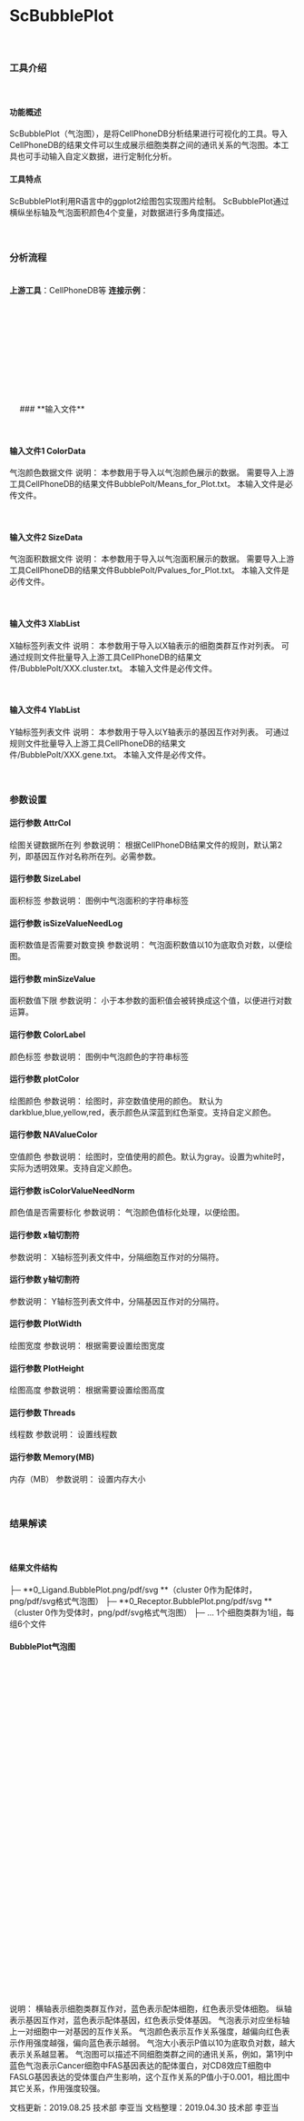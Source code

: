 # **﻿ScBubblePlot**

　 
### **工具介绍**

　  
#### **功能概述**

ScBubblePlot（气泡图），是将CellPhoneDB分析结果进行可视化的工具。导入CellPhoneDB的结果文件可以生成展示细胞类群之间的通讯关系的气泡图。本工具也可手动输入自定义数据，进行定制化分析。

#### **工具特点**

ScBubblePlot利用R语言中的ggplot2绘图包实现图片绘制。
ScBubblePlot通过横纵坐标轴及气泡面积颜色4个变量，对数据进行多角度描述。

　 
### **分析流程**

　  
**上游工具**：CellPhoneDB等
**连接示例**：
 

<div style="text-align:center">
<img data-src="1.png" height="175px" ></img>
</div>
　 
### **输入文件**

　  
#### **输入文件1 ColorData**
气泡颜色数据文件
说明：
本参数用于导入以气泡颜色展示的数据。
需要导入上游工具CellPhoneDB的结果文件BubblePolt/Means_for_Plot.txt。
本输入文件是必传文件。

　  
#### **输入文件2 SizeData**
气泡面积数据文件
说明：
本参数用于导入以气泡面积展示的数据。
需要导入上游工具CellPhoneDB的结果文件BubblePolt/Pvalues_for_Plot.txt。
本输入文件是必传文件。

　  
#### **输入文件3 XlabList**
X轴标签列表文件
说明：
本参数用于导入以X轴表示的细胞类群互作对列表。
可通过规则文件批量导入上游工具CellPhoneDB的结果文件/BubblePolt/XXX.cluster.txt。 
本输入文件是必传文件。

　  
#### **输入文件4 YlabList**
Y轴标签列表文件
说明：
本参数用于导入以Y轴表示的基因互作对列表。
可通过规则文件批量导入上游工具CellPhoneDB的结果文件/BubblePolt/XXX.gene.txt。
本输入文件是必传文件。

　 
### **参数设置**

<label id='AttrCol'> </label>
#### **运行参数 AttrCol**
绘图关键数据所在列
参数说明：
根据CellPhoneDB结果文件的规则，默认第2列，即基因互作对名称所在列。必需参数。

<label id='SizeLabel'> </label>
#### **运行参数 SizeLabel**
面积标签
参数说明：
图例中气泡面积的字符串标签

<label id='isSizeValueNeedLog'> </label>
#### **运行参数 isSizeValueNeedLog**
面积数值是否需要对数变换
参数说明：
气泡面积数值以10为底取负对数，以便绘图。

<label id='minSizeValue'> </label>
#### **运行参数 minSizeValue**
面积数值下限
参数说明：
小于本参数的面积值会被转换成这个值，以便进行对数运算。

<label id='ColorLabel'> </label>
#### **运行参数 ColorLabel**
颜色标签
参数说明：
图例中气泡颜色的字符串标签

<label id='plotColor'> </label>
#### **运行参数 plotColor**
绘图颜色
参数说明：
绘图时，非空数值使用的颜色。
默认为darkblue,blue,yellow,red，表示颜色从深蓝到红色渐变。支持自定义颜色。


<label id='NAValueColor'> </label>
#### **运行参数 NAValueColor**
空值颜色
参数说明：
绘图时，空值使用的颜色。默认为gray。设置为white时，实际为透明效果。支持自定义颜色。

<label id='isColorValueNeedNorm'> </label>
#### **运行参数 isColorValueNeedNorm**
颜色值是否需要标化
参数说明：
气泡颜色值标化处理，以便绘图。

<label id='x轴切割符'> </label>
#### **运行参数 x轴切割符**
参数说明：
X轴标签列表文件中，分隔细胞互作对的分隔符。

<label id='y轴切割符'> </label>
#### **运行参数 y轴切割符**
参数说明：
Y轴标签列表文件中，分隔基因互作对的分隔符。

<label id='PlotWidth'> </label>
#### **运行参数 PlotWidth**
绘图宽度
参数说明：
根据需要设置绘图宽度

<label id='PlotHeight'> </label>
#### **运行参数 PlotHeight**
绘图高度
参数说明：
根据需要设置绘图高度

<label id='Threads'> </label>
#### **运行参数 Threads**
线程数
参数说明：
设置线程数

<label id='memory'> </label>
#### **运行参数 Memory(MB)**
内存（MB）
参数说明：
设置内存大小

　 
### **结果解读**

　  
#### **结果文件结构**
├─ **0_Ligand.BubblePlot.png/pdf/svg **（cluster 0作为配体时，png/pdf/svg格式气泡图）
├─ **0_Receptor.BubblePlot.png/pdf/svg **（cluster 0作为受体时，png/pdf/svg格式气泡图）
├─ ...
1个细胞类群为1组，每组6个文件

#### **BubblePlot气泡图**
<div style="text-align:center">
<img data-src=".png" height="600px" ></img>
</div>
说明：
横轴表示细胞类群互作对，蓝色表示配体细胞，红色表示受体细胞。
纵轴表示基因互作对，蓝色表示配体基因，红色表示受体基因。
气泡表示对应坐标轴上一对细胞中一对基因的互作关系。
气泡颜色表示互作关系强度，越偏向红色表示作用强度越强，偏向蓝色表示越弱。
气泡大小表示P值以10为底取负对数，越大表示关系越显著。
气泡图可以描述不同细胞类群之间的通讯关系，例如，第1列中蓝色气泡表示Cancer细胞中FAS基因表达的配体蛋白，对CD8效应T细胞中FASLG基因表达的受体蛋白产生影响，这个互作关系的P值小于0.001，相比图中其它关系，作用强度较强。

文档更新：2019.08.25 技术部 李亚当
文档整理：2019.04.30 技术部 李亚当
